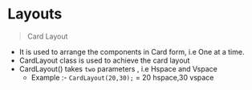 # Layouts

>Card Layout

- It is used to arrange the components in Card form, i.e One at a time.
- CardLayout class is used to achieve the card layout
- CardLayout() takes `two` parameters , i.e Hspace and Vspace
	- Example :- `CardLayout(20,30);` = 20 hspace,30 vspace